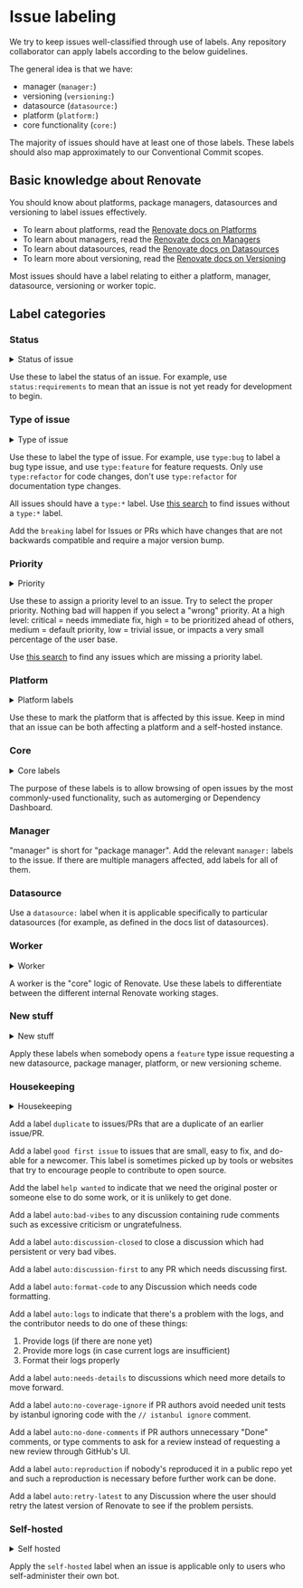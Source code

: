 # Issue labeling

We try to keep issues well-classified through use of labels.
Any repository collaborator can apply labels according to the below guidelines.

The general idea is that we have:

- manager (`manager:`)
- versioning (`versioning:`)
- datasource (`datasource:`)
- platform (`platform:`)
- core functionality (`core:`)

The majority of issues should have at least one of those labels.
These labels should also map approximately to our Conventional Commit scopes.

## Basic knowledge about Renovate

You should know about platforms, package managers, datasources and versioning to label issues effectively.

- To learn about platforms, read the [Renovate docs on Platforms](https://docs.renovatebot.com/modules/platform/)
- To learn about managers, read the [Renovate docs on Managers](https://docs.renovatebot.com/modules/manager/)
- To learn about datasources, read the [Renovate docs on Datasources](https://docs.renovatebot.com/modules/datasource/)
- To learn more about versioning, read the [Renovate docs on Versioning](https://docs.renovatebot.com/modules/versioning/)

Most issues should have a label relating to either a platform, manager, datasource, versioning or worker topic.

## Label categories

### Status

<details>
    <summary>Status of issue</summary>

    status:requirements
    status:blocked
    status:in-progress

</details>

Use these to label the status of an issue.
For example, use `status:requirements` to mean that an issue is not yet ready for development to begin.

### Type of issue

<details>
    <summary>Type of issue</summary>

    type:bug
    type:docs
    type:feature
    type:refactor

</details>

Use these to label the type of issue.
For example, use `type:bug` to label a bug type issue, and use `type:feature` for feature requests.
Only use `type:refactor` for code changes, don't use `type:refactor` for documentation type changes.

All issues should have a `type:*` label.
Use [this search](https://github.com/renovatebot/renovate/issues?q=is%3Aissue+is%3Aopen+sort%3Aupdated-desc+-label%3Atype%3Abug+-label%3Atype%3Afeature+-label%3Atype%3Adocs+-label%3Atype%3Arefactor+) to find issues without a `type:*` label.

Add the `breaking` label for Issues or PRs which have changes that are not backwards compatible and require a major version bump.

### Priority

<details>
    <summary>Priority</summary>

    priority-1-critical
    priority-2-high
    priority-3-medium
    priority-4-low

</details>

Use these to assign a priority level to an issue.
Try to select the proper priority.
Nothing bad will happen if you select a "wrong" priority.
At a high level: critical = needs immediate fix, high = to be prioritized ahead of others, medium = default priority, low = trivial issue, or impacts a very small percentage of the user base.

Use [this search](https://github.com/renovatebot/renovate/issues?q=is%3Aissue+is%3Aopen+sort%3Aupdated-desc+-label%3Apriority-1-critical+-label%3Apriority-2-high+-label%3Apriority-3-medium+-label%3Apriority-4-low) to find any issues which are missing a priority label.

### Platform

<details>
    <summary>Platform labels</summary>

    platform:azure
    platform:bitbucket
    platform:bitbucket-server
    platform:codecommit
    platform:gitea
    platform:github
    platform:gitlab

</details>

Use these to mark the platform that is affected by this issue.
Keep in mind that an issue can be both affecting a platform and a self-hosted instance.

### Core

<details>
    <summary>Core labels</summary>

    core:automerge
    core:autoreplace
    core:cache
    core:changelogs
    core:config
    core:dashboard
    core:git
    core:onboarding
    core:package-rules
    core:schedule
    core:vulnerabilities

</details>

The purpose of these labels is to allow browsing of open issues by the most commonly-used functionality, such as automerging or Dependency Dashboard.

### Manager

"manager" is short for "package manager".
Add the relevant `manager:` labels to the issue.
If there are multiple managers affected, add labels for all of them.

### Datasource

Use a `datasource:` label when it is applicable specifically to particular datasources (for example, as defined in the docs list of datasources).

### Worker

<details>
    <summary>Worker</summary>

    worker:branch
    worker:global
    worker:pr
    worker:repository

</details>

A worker is the "core" logic of Renovate.
Use these labels to differentiate between the different internal Renovate working stages.

### New stuff

<details>
    <summary>New stuff</summary>

    new datasource
    new package manager
    new platform
    new versioning

</details>

Apply these labels when somebody opens a `feature` type issue requesting a new datasource, package manager, platform, or new versioning scheme.

### Housekeeping

<details>
    <summary>Housekeeping</summary>

    duplicate
    good first issue
    help wanted
    auto:bad-vibes
    auto:discussion-closed
    auto:discussion-first
    auto:format-code
    auto:logs
    auto:needs-details
    auto:no-coverage-ignore
    auto:no-done-comments
    auto:reproduction
    auto:retry-latest

</details>

Add a label `duplicate` to issues/PRs that are a duplicate of an earlier issue/PR.

Add a label `good first issue` to issues that are small, easy to fix, and do-able for a newcomer.
This label is sometimes picked up by tools or websites that try to encourage people to contribute to open source.

Add the label `help wanted` to indicate that we need the original poster or someone else to do some work, or it is unlikely to get done.

Add a label `auto:bad-vibes` to any discussion containing rude comments such as excessive criticism or ungratefulness.

Add a label `auto:discussion-closed` to close a discussion which had persistent or very bad vibes.

Add a label `auto:discussion-first` to any PR which needs discussing first.

Add a label `auto:format-code` to any Discussion which needs code formatting.

Add a label `auto:logs` to indicate that there's a problem with the logs, and the contributor needs to do one of these things:

1. Provide logs (if there are none yet)
1. Provide more logs (in case current logs are insufficient)
1. Format their logs properly

Add a label `auto:needs-details` to discussions which need more details to move forward.

Add a label `auto:no-coverage-ignore` if PR authors avoid needed unit tests by istanbul ignoring code with the `// istanbul ignore` comment.

Add a label `auto:no-done-comments` if PR authors unnecessary "Done" comments, or type comments to ask for a review instead of requesting a new review through GitHub's UI.

Add a label `auto:reproduction` if nobody's reproduced it in a public repo yet and such a reproduction is necessary before further work can be done.

Add a label `auto:retry-latest` to any Discussion where the user should retry the latest version of Renovate to see if the problem persists.

### Self-hosted

<details>
    <summary>Self hosted</summary>

    self-hosted

</details>

Apply the `self-hosted` label when an issue is applicable only to users who self-administer their own bot.
